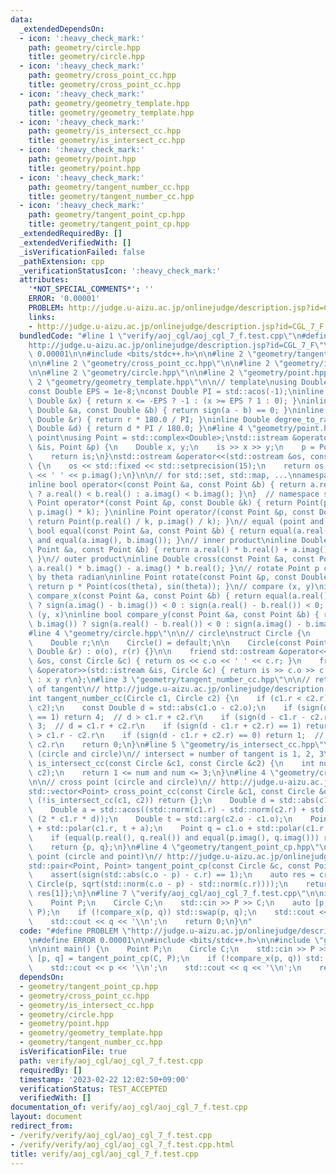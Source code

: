 ```yaml
---
data:
  _extendedDependsOn:
  - icon: ':heavy_check_mark:'
    path: geometry/circle.hpp
    title: geometry/circle.hpp
  - icon: ':heavy_check_mark:'
    path: geometry/cross_point_cc.hpp
    title: geometry/cross_point_cc.hpp
  - icon: ':heavy_check_mark:'
    path: geometry/geometry_template.hpp
    title: geometry/geometry_template.hpp
  - icon: ':heavy_check_mark:'
    path: geometry/is_intersect_cc.hpp
    title: geometry/is_intersect_cc.hpp
  - icon: ':heavy_check_mark:'
    path: geometry/point.hpp
    title: geometry/point.hpp
  - icon: ':heavy_check_mark:'
    path: geometry/tangent_number_cc.hpp
    title: geometry/tangent_number_cc.hpp
  - icon: ':heavy_check_mark:'
    path: geometry/tangent_point_cp.hpp
    title: geometry/tangent_point_cp.hpp
  _extendedRequiredBy: []
  _extendedVerifiedWith: []
  _isVerificationFailed: false
  _pathExtension: cpp
  _verificationStatusIcon: ':heavy_check_mark:'
  attributes:
    '*NOT_SPECIAL_COMMENTS*': ''
    ERROR: '0.00001'
    PROBLEM: http://judge.u-aizu.ac.jp/onlinejudge/description.jsp?id=CGL_7_F
    links:
    - http://judge.u-aizu.ac.jp/onlinejudge/description.jsp?id=CGL_7_F
  bundledCode: "#line 1 \"verify/aoj_cgl/aoj_cgl_7_f.test.cpp\"\n#define PROBLEM \"\
    http://judge.u-aizu.ac.jp/onlinejudge/description.jsp?id=CGL_7_F\"\n#define ERROR\
    \ 0.00001\n\n#include <bits/stdc++.h>\n\n#line 2 \"geometry/tangent_point_cp.hpp\"\
    \n\n#line 2 \"geometry/cross_point_cc.hpp\"\n\n#line 2 \"geometry/is_intersect_cc.hpp\"\
    \n\n#line 2 \"geometry/circle.hpp\"\n\n#line 2 \"geometry/point.hpp\"\n\n#line\
    \ 2 \"geometry/geometry_template.hpp\"\n\n// template\nusing Double = double;\n\
    const Double EPS = 1e-8;\nconst Double PI = std::acos(-1);\ninline int sign(const\
    \ Double &x) { return x <= -EPS ? -1 : (x >= EPS ? 1 : 0); }\ninline bool equal(const\
    \ Double &a, const Double &b) { return sign(a - b) == 0; }\ninline Double radian_to_degree(const\
    \ Double &r) { return r * 180.0 / PI; }\ninline Double degree_to_radian(const\
    \ Double &d) { return d * PI / 180.0; }\n#line 4 \"geometry/point.hpp\"\n\n//\
    \ point\nusing Point = std::complex<Double>;\nstd::istream &operator>>(std::istream\
    \ &is, Point &p) {\n    Double x, y;\n    is >> x >> y;\n    p = Point(x, y);\n\
    \    return is;\n}\nstd::ostream &operator<<(std::ostream &os, const Point &p)\
    \ {\n    os << std::fixed << std::setprecision(15);\n    return os << p.real()\
    \ << ' ' << p.imag();\n}\n\n// for std::set, std::map, ...\nnamespace std {\n\
    inline bool operator<(const Point &a, const Point &b) { return a.real() != b.real()\
    \ ? a.real() < b.real() : a.imag() < b.imag(); }\n}  // namespace std\n\ninline\
    \ Point operator*(const Point &p, const Double &k) { return Point(p.real() * k,\
    \ p.imag() * k); }\ninline Point operator/(const Point &p, const Double &k) {\
    \ return Point(p.real() / k, p.imag() / k); }\n// equal (point and point)\ninline\
    \ bool equal(const Point &a, const Point &b) { return equal(a.real(), b.real())\
    \ and equal(a.imag(), b.imag()); }\n// inner product\ninline Double dot(const\
    \ Point &a, const Point &b) { return a.real() * b.real() + a.imag() * b.imag();\
    \ }\n// outer product\ninline Double cross(const Point &a, const Point &b) { return\
    \ a.real() * b.imag() - a.imag() * b.real(); }\n// rotate Point p counterclockwise\
    \ by theta radian\ninline Point rotate(const Point &p, const Double &theta) {\
    \ return p * Point(cos(theta), sin(theta)); }\n// compare (x, y)\ninline bool\
    \ compare_x(const Point &a, const Point &b) { return equal(a.real(), b.real())\
    \ ? sign(a.imag() - b.imag()) < 0 : sign(a.real() - b.real()) < 0; }\n// compare\
    \ (y, x)\ninline bool compare_y(const Point &a, const Point &b) { return equal(a.imag(),\
    \ b.imag()) ? sign(a.real() - b.real()) < 0 : sign(a.imag() - b.imag()) < 0; }\n\
    #line 4 \"geometry/circle.hpp\"\n\n// circle\nstruct Circle {\n    Point o;\n\
    \    Double r;\n\n    Circle() = default;\n\n    Circle(const Point &o, const\
    \ Double &r) : o(o), r(r) {}\n\n    friend std::ostream &operator<<(std::ostream\
    \ &os, const Circle &c) { return os << c.o << ' ' << c.r; }\n    friend std::istream\
    \ &operator>>(std::istream &is, Circle &c) { return is >> c.o >> c.r; }  // format\
    \ : x y r\n};\n#line 3 \"geometry/tangent_number_cc.hpp\"\n\n// return the number\
    \ of tangent\n// http://judge.u-aizu.ac.jp/onlinejudge/description.jsp?id=CGL_7_A\n\
    int tangent_number_cc(Circle c1, Circle c2) {\n    if (c1.r < c2.r) std::swap(c1,\
    \ c2);\n    const Double d = std::abs(c1.o - c2.o);\n    if (sign(d - c1.r - c2.r)\
    \ == 1) return 4;  // d > c1.r + c2.r\n    if (sign(d - c1.r - c2.r) == 0) return\
    \ 3;  // d = c1.r + c2.r\n    if (sign(d - c1.r + c2.r) == 1) return 2;  // d\
    \ > c1.r - c2.r\n    if (sign(d - c1.r + c2.r) == 0) return 1;  // d = c1.r -\
    \ c2.r\n    return 0;\n}\n#line 5 \"geometry/is_intersect_cc.hpp\"\n\n// intersection\
    \ (circle and circle)\n// intersect = number of tangent is 1, 2, 3\ninline bool\
    \ is_intersect_cc(const Circle &c1, const Circle &c2) {\n    int num = tangent_number_cc(c1,\
    \ c2);\n    return 1 <= num and num <= 3;\n}\n#line 4 \"geometry/cross_point_cc.hpp\"\
    \n\n// cross point (circle and circle)\n// http://judge.u-aizu.ac.jp/onlinejudge/description.jsp?id=CGL_7_E\n\
    std::vector<Point> cross_point_cc(const Circle &c1, const Circle &c2) {\n    if\
    \ (!is_intersect_cc(c1, c2)) return {};\n    Double d = std::abs(c1.o - c2.o);\n\
    \    Double a = std::acos((std::norm(c1.r) - std::norm(c2.r) + std::norm(d)) /\
    \ (2 * c1.r * d));\n    Double t = std::arg(c2.o - c1.o);\n    Point p = c1.o\
    \ + std::polar(c1.r, t + a);\n    Point q = c1.o + std::polar(c1.r, t - a);\n\
    \    if (equal(p.real(), q.real()) and equal(p.imag(), q.imag())) return {p};\n\
    \    return {p, q};\n}\n#line 4 \"geometry/tangent_point_cp.hpp\"\n\n// tangent\
    \ point (circle and point)\n// http://judge.u-aizu.ac.jp/onlinejudge/description.jsp?id=CGL_7_F\n\
    std::pair<Point, Point> tangent_point_cp(const Circle &c, const Point &p) {\n\
    \    assert(sign(std::abs(c.o - p) - c.r) == 1);\n    auto res = cross_point_cc(c,\
    \ Circle(p, sqrt(std::norm(c.o - p) - std::norm(c.r))));\n    return {res[0],\
    \ res[1]};\n}\n#line 7 \"verify/aoj_cgl/aoj_cgl_7_f.test.cpp\"\n\nint main() {\n\
    \    Point P;\n    Circle C;\n    std::cin >> P >> C;\n    auto [p, q] = tangent_point_cp(C,\
    \ P);\n    if (!compare_x(p, q)) std::swap(p, q);\n    std::cout << p << '\\n';\n\
    \    std::cout << q << '\\n';\n    return 0;\n}\n"
  code: "#define PROBLEM \"http://judge.u-aizu.ac.jp/onlinejudge/description.jsp?id=CGL_7_F\"\
    \n#define ERROR 0.00001\n\n#include <bits/stdc++.h>\n\n#include \"geometry/tangent_point_cp.hpp\"\
    \n\nint main() {\n    Point P;\n    Circle C;\n    std::cin >> P >> C;\n    auto\
    \ [p, q] = tangent_point_cp(C, P);\n    if (!compare_x(p, q)) std::swap(p, q);\n\
    \    std::cout << p << '\\n';\n    std::cout << q << '\\n';\n    return 0;\n}"
  dependsOn:
  - geometry/tangent_point_cp.hpp
  - geometry/cross_point_cc.hpp
  - geometry/is_intersect_cc.hpp
  - geometry/circle.hpp
  - geometry/point.hpp
  - geometry/geometry_template.hpp
  - geometry/tangent_number_cc.hpp
  isVerificationFile: true
  path: verify/aoj_cgl/aoj_cgl_7_f.test.cpp
  requiredBy: []
  timestamp: '2023-02-22 12:02:50+09:00'
  verificationStatus: TEST_ACCEPTED
  verifiedWith: []
documentation_of: verify/aoj_cgl/aoj_cgl_7_f.test.cpp
layout: document
redirect_from:
- /verify/verify/aoj_cgl/aoj_cgl_7_f.test.cpp
- /verify/verify/aoj_cgl/aoj_cgl_7_f.test.cpp.html
title: verify/aoj_cgl/aoj_cgl_7_f.test.cpp
---
```

